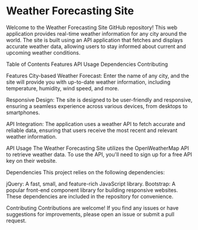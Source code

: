 # Weather Forecasting Site
Welcome to the Weather Forecasting Site GitHub repository! This web application provides real-time weather information for any city around the world. The site is built using an API application that fetches and displays accurate weather data, allowing users to stay informed about current and upcoming weather conditions.

Table of Contents
Features
API Usage
Dependencies
Contributing

Features
City-based Weather Forecast: Enter the name of any city, and the site will provide you with up-to-date weather information, including temperature, humidity, wind speed, and more.

Responsive Design: The site is designed to be user-friendly and responsive, ensuring a seamless experience across various devices, from desktops to smartphones.

API Integration: The application uses a weather API to fetch accurate and reliable data, ensuring that users receive the most recent and relevant weather information.

API Usage
The Weather Forecasting Site utilizes the OpenWeatherMap API to retrieve weather data. To use the API, you'll need to sign up for a free API key on their website.

Dependencies
This project relies on the following dependencies:

jQuery: A fast, small, and feature-rich JavaScript library.
Bootstrap: A popular front-end component library for building responsive websites.
These dependencies are included in the repository for convenience.

Contributing
Contributions are welcome! If you find any issues or have suggestions for improvements, please open an issue or submit a pull request.
